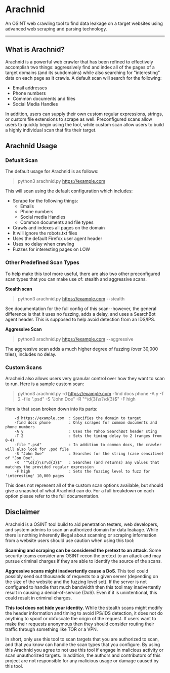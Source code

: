 # Arachnid
An OSINT web crawling tool to find data leakage on a target websites using advanced web scraping and parsing technology.

---
## What is Arachnid?
Arachnid is a powerful web crawler that has been refined to effectively accomplish two things: aggressively find and index all of the pages of a target domains (and its subdomains) while also searching for "interesting" data on each page as it crawls. A default scan will search for the following:
* Email addresses
* Phone numbers
* Common documents and files
* Social Media Handles

In addition, users can supply their own custom regular expressions, strings, or custom file extensions to scrape as well. Preconfigured scans allow users to quickly begin using the tool, while custom scan allow users to build a highly individual scan that fits their target.

## Arachnid Usage

### Defualt Scan
The default usage for Arachnid is as follows:
>python3 arachnid.py https://example.com

This will scan using the default configuration which includes:
* Scrape for the following things:
  * Emails
  * Phone numbers
  * Social media Handles
  * Common documents and file types
* Crawls and indexes all pages on the domain
* It will ignore the robots.txt files
* Uses the default Firefox user agent header
* Uses no delay when crawling
* Fuzzes for interesting pages on LOW

### Other Predefined Scan Types
To help make this tool more useful, there are also two other preconfigured scan types that you can make use of: stealth and aggressive scans.

**Stealth scan**
> python3 arachnid.py https://example.com --stealth

See documentation for the full config of this scan--however, the general difference is that it uses no fuzzing, adds a delay, and uses a SearchBot agent header. This is supposed to help avoid detection from an IDS/IPS.  

**Aggressive Scan**
> python3 arachnid.py https://example.com --aggressive

The aggressive scan adds a much higher degree of fuzzing (over 30,000 tries), includes no delay.

### Custom Scans
Arachnid also allows users very granular control over how they want to scan to run. Here is a sample custom scan:
> python3 arachnid.py -d https://example.com -find docs phone -A y -T 2 -file ".psd" -S "John Doe" -R "^\d{3}\s?\d{3}$" -F high

Here is that scan broken down into its parts:
```
    -d https://example.com  : Specifies the domain to target
    -find docs phone        : Only scrapes for common documents and phone numbers
    -A y                    : Uses the Yahoo SearchBot header sting
    -T 2                    : Sets the timing delay to 2 (ranges from 0-4)
    -file ".psd"            : In addition to common docs, the crawler will also look for .psd file
    -S "John Doe"           : Searches for the string (case sensitive) of "Jon Doe".
    -R  "^\d{3}\s?\d{3}$"   : Searches (and returns) any values that matches the provided regular expression
    -F high                 : Sets the fuzzing level to fuzz for 'interesting' 10,000 pages
```
This does not represent all of the custom scan options available, but should give a snapshot of what Arachnid can do. For a full breakdown on each option please refer to the full documentation.

## Disclaimer 
Arachnid is a OSINT tool build to aid penetration testers, web developers, and system admins to scan an authorized domain for data leakage. While there is nothing inherently illegal about scanning or scraping information from a website users should use caution when using this tool:

**Scanning and scraping can be considered the pretext to an attack**. Some security teams consider any OSINT recon the pretext to an attack and may pursue criminal charges if they are able to identify the source of the scans. 

**Aggressive scans might inadvertently cause a DoS**. This tool could possibly send out thousands of requests to a given server (depending on the size of the website and the fuzzing level set). If the server is not configured to handle that much bandwidth then this tool may inadvertently result in causing a denial-of-service (DoS). Even if it is unintentional, this could result in criminal charges. 

**This tool does not hide your identity**. While the stealth scans might modify the header information and timing to avoid IPS/IDS detection, it does not do anything to spoof or obfuscate the origin of the request. If users want to make their requests anonymous then they should consider routing their traffic through something like TOR or a VPN. 

In short, only use this tool to scan targets that you are authorized to scan, and that you know can handle the scan types that you configure. By using this Arachnid you agree to not use this tool if engage in malicious activity or scan unauthorized targets. In addition, the authors and contributors of this project are not responsible for any malicious usage or damage caused by this tool.    
